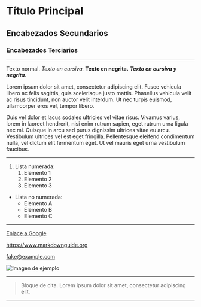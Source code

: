 # Título Principal

## Encabezados Secundarios

### Encabezados Terciarios

---

Texto normal. *Texto en cursiva.* **Texto en negrita.** ***Texto en cursiva y negrita.***

Lorem ipsum dolor sit amet, consectetur adipiscing elit. 
Fusce vehicula libero ac felis sagittis, quis scelerisque justo mattis. Phasellus vehicula velit ac risus tincidunt, non auctor velit interdum. Ut nec turpis euismod, ullamcorper eros vel, tempor libero.

Duis vel dolor et lacus sodales ultricies vel vitae risus. Vivamus varius, lorem in laoreet hendrerit, nisi enim rutrum sapien, eget rutrum urna ligula nec mi. Quisque in arcu sed purus dignissim ultrices vitae eu arcu. Vestibulum ultrices vel est eget fringilla. Pellentesque eleifend condimentum nulla, vel dictum elit fermentum eget. Ut vel mauris eget urna vestibulum faucibus. 

---

1. Lista numerada:
   1. Elemento 1
   2. Elemento 2
   3. Elemento 3

- Lista no numerada:
  - Elemento A
  - Elemento B
  - Elemento C

---

[Enlace a Google](https://www.google.com)  

<https://www.markdownguide.org>  

<fake@example.com>  

![Imagen de ejemplo](https://via.placeholder.com/150)

---

> Bloque de cita. Lorem ipsum dolor sit amet, consectetur adipiscing elit.

---